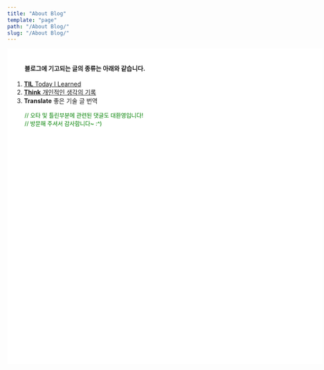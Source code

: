 ```yaml
---
title: "About Blog"
template: "page"
path: "/About Blog/"
slug: "/About Blog/"
---
```

<body>
    <div style="height:700px; width:699px; padding:15px; background:url(/media/screen.png) no-repeat white">
    <h4> <p style="margin-left: 25px">블로그에 기고되는 글의 종류는 아래와 같습니다.</h4></p>
    <ol>
        <a href="https://babytiger.netlify.com/tag/til/"><li><b>TIL</b> Today I Learned</li></a>
        <a href="https://babytiger.netlify.com/category/think/"><li><b>Think</b> 개인적인 생각의 기록</li></a>
        <li><b>Translate</b> 좋은 기술 글 번역</li>
    </ol>
    <p style="margin-left: 25px; font-size: 13px; color: green">// 오타 및 틀린부분에 관련된 댓글도 대환영입니다!<br>// 방문해 주셔서 감사합니다~ :^) </p>
    </div>
</body>